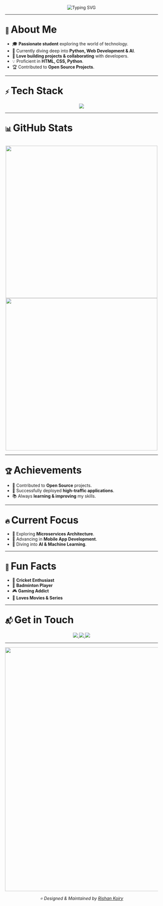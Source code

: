 <!-- Dark theme and better layout -->
<p align="center">
  <img src="https://readme-typing-svg.demolab.com?font=Fira+Code&weight=2000&size=40&pause=500&color=222831&center=true&vCenter=true&width=700&lines=Hey!+I'm+Rishan+Koiry.!;A+Tech+Enthusiast+%F0%9F%9A%80;A+Passionate+Developer+%F0%9F%92%BB;Lifelong+Learner+%F0%9F%93%9A" alt="Typing SVG" width:7000px>
</p>

---

## 🌌 <span style="font-size: 2rem;">**About Me**</span>
- 🎓 **Passionate student** exploring the world of technology.
- 🌱 Currently diving deep into **Python, Web Development & AI**.
- 🚀 **Love building projects & collaborating** with developers.
- 💡 Proficient in **HTML, CSS, Python**.
- 🏆 Contributed to **Open Source Projects**.

---

## ⚡ <span style="font-size: 2rem;">**Tech Stack**</span>
<p align="center">
  <img src="https://skillicons.dev/icons?i=html,css,bootstrap,python,github" />
</p>

---

## 📊 <span style="font-size: 2rem;">**GitHub Stats**</span>
<p align="center">
  <br>
  <img src="https://github-readme-stats.vercel.app/api?username=Rishan-Koiry&show_icons=true&theme=tokyonight" width="500px">
  <br>
  <img src="https://github-readme-stats.vercel.app/api/top-langs/?username=Rishan-Koiry&layout=compact&theme=tokyonight" width="500px">
</p>

---

## 🏆 <span style="font-size: 2rem;">**Achievements**</span>
- 🥇 Contributed to **Open Source** projects.
- 🌟 Successfully deployed **high-traffic applications**.
- 📚 Always **learning & improving** my skills.

---

## 🔥 <span style="font-size: 2rem;">**Current Focus**</span>
- 🚀 Exploring **Microservices Architecture**.
- 📱 Advancing in **Mobile App Development**.
- 🧠 Diving into **AI & Machine Learning**.

---

## 🌟 <span style="font-size: 2rem;">**Fun Facts**</span>
- 🏏 **Cricket Enthusiast**
- 🏸 **Badminton Player**
- 🎮 **Gaming Addict**
- 🎡 **Loves Movies & Series**

---

## 📬 <span style="font-size: 2rem;">**Get in Touch**</span>
<p align="center">
  <a href="https://www.linkedin.com/in/rishan-koiry">
    <img src="https://img.shields.io/badge/LinkedIn-0077B5?style=for-the-badge&logo=linkedin&logoColor=white" />
  </a>
  <a href="mailto:koiryrishan1@gmail.com">
    <img src="https://img.shields.io/badge/Gmail-D14836?style=for-the-badge&logo=gmail&logoColor=white" />
  </a>
  <a href="https://github.com/Rishan-Koiry">
    <img src="https://img.shields.io/badge/GitHub-100000?style=for-the-badge&logo=github&logoColor=white" />
  </a>
</p>

---

<p align="center">
  <img src="https://text.media.giphy.com/v1/media/giphy.gif?token=eyJhbGciOiJIUzI1NiIsInR5cCI6IkpXVCJ9.eyJrZXkiOiJwcm9kLTIwMjAtMDQtMjIiLCJzdHlsZSI6InllZWhhdyIsInRleHQiOiJSaXNoYW4lMjBLb2lyeSUyMCEiLCJpYXQiOjE3MzkyOTkzMzJ9.K-3rXkjC7hX8A6-AIEdO03L1ij1XXJ5rMsL6M9S7Ua4" width="800px">
</p>

<p align="center">
  <i>⭐️ Designed & Maintained by <a href="https://github.com/Rishan-Koiry">Rishan Koiry</a></i>
</p>
